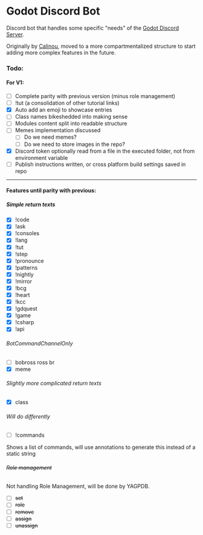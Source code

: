 ﻿# Godot Discord Bot

Discord bot that handles some specific "needs" of the [Godot Discord Server](https://discord.gg/4JBkykG).

Originally by [Calinou](https://github.com/Calinou/datcord_bot), moved to a more compartmentalized structure to start adding more complex features in the future.

### Todo: 

#### For V1:
+ [ ] Complete parity with previous version (minus role management)
+ [ ] !tut (a consolidation of other tutorial links)
+ [x] Auto add an emoji to showcase entries
+ [ ] Class names bikeshedded into making sense
+ [ ] Modules content split into readable structure
+ [ ] Memes implementation discussed 
    - [ ] Do we need memes?
    - [ ] Do we need to store images in the repo?
+ [x] Discord token optionally read from a file in the executed folder, not from environment variable
+ [ ] Publish instructions written, or cross platform build settings saved in repo

---

#### Features until parity with previous:

##### Simple return texts 
+ [x] !code
+ [x] !ask
+ [x] !consoles
+ [x] !lang
+ [x] !tut
+ [x] !step
+ [x] !pronounce
+ [x] !patterns
+ [x] !nightly
+ [x] !mirror
+ [x] !bcg
+ [x] !heart
+ [x] !kcc
+ [x] !gdquest
+ [x] !game
+ [x] !csharp
+ [x] !api

###### BotCommandChannelOnly
+ [ ] bobross ross br
+ [x] meme

###### Slightly more complicated return texts
+ [x] class

###### Will do differently
+ [ ] !commands

Shows a list of commands, will use annotations to generate this instead of a static string
    
###### ~~Role management~~
 Not handling Role Management, will be done by YAGPDB.
+ [ ] ~~set~~
+ [ ] ~~role~~
+ [ ] ~~remove~~
+ [ ] ~~assign~~
+ [ ] ~~unassign~~